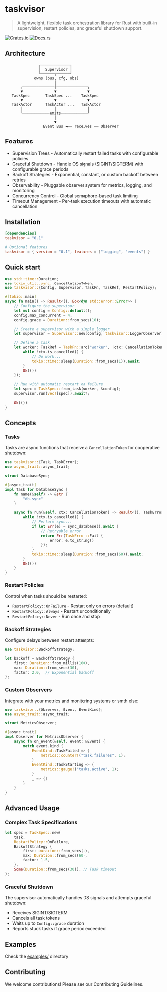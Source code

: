# taskvisor
> A lightweight, flexible task orchestration library for Rust with built-in supervision, restart policies, and graceful shutdown support.

[![Crates.io](https://img.shields.io/crates/v/taskvisor.svg)](https://crates.io/crates/taskvisor)
[![Docs.rs](https://docs.rs/taskvisor/badge.svg)](https://docs.rs/taskvisor)

## Architecture
```text
               ┌─────────────┐
               │  Supervisor │
               └──────┬──────┘
             owns (bus, cfg, obs)
                      │
       ┌──────────────┼──────────────┐
       ▼              ▼              ▼
   TaskSpec       TaskSpec ...    TaskSpec
       ▼              ▼              ▼
   TaskActor      TaskActor ...   TaskActor
       │              │              │
       └────────────emits────────────┘
                      │
                      ▼
                 Event Bus ◄── receives ── Observer
```

## Features
- Supervision Trees - Automatically restart failed tasks with configurable policies
- Graceful Shutdown - Handle OS signals (SIGINT/SIGTERM) with configurable grace periods
- Backoff Strategies - Exponential, constant, or custom backoff between retries
- Observability - Pluggable observer system for metrics, logging, and monitoring
- Concurrency Control - Global semaphore-based task limiting
- Timeout Management - Per-task execution timeouts with automatic cancellation

## Installation
```toml
[dependencies]
taskvisor = "0.1"

# Optional features
taskvisor = { version = "0.1", features = ["logging", "events"] }
```

## Quick start
```rust
use std::time::Duration;
use tokio_util::sync::CancellationToken;
use taskvisor::{Config, Supervisor, TaskFn, TaskRef, RestartPolicy};

#[tokio::main]
async fn main() -> Result<(), Box<dyn std::error::Error>> {
    // Configure the supervisor
    let mut config = Config::default();
    config.max_concurrent = 4;
    config.grace = Duration::from_secs(10);

    // Create a supervisor with a simple logger
    let supervisor = Supervisor::new(config, taskvisor::LoggerObserver);

    // Define a task
    let worker: TaskRef = TaskFn::arc("worker", |ctx: CancellationToken| async move {
        while !ctx.is_cancelled() {
            // Do work...
            tokio::time::sleep(Duration::from_secs(1)).await;
        }
        Ok(())
    });

    // Run with automatic restart on failure
    let spec = TaskSpec::from_task(worker, &config);
    supervisor.run(vec![spec]).await?;
    
    Ok(())
}
```

## Concepts
### Tasks
Tasks are async functions that receive a `CancellationToken` for cooperative shutdown:
```rust
use taskvisor::{Task, TaskError};
use async_trait::async_trait;

struct DatabaseSync;

#[async_trait]
impl Task for DatabaseSync {
    fn name(&self) -> &str { 
        "db-sync" 
    }

    async fn run(&self, ctx: CancellationToken) -> Result<(), TaskError> {
        while !ctx.is_cancelled() {
            // Perform sync...
            if let Err(e) = sync_database().await {
                // Retryable error
                return Err(TaskError::Fail { 
                    error: e.to_string() 
                });
            }
            tokio::time::sleep(Duration::from_secs(60)).await;
        }
        Ok(())
    }
}
```

### Restart Policies
Control when tasks should be restarted:
- `RestartPolicy::OnFailure` - Restart only on errors (default)
- `RestartPolicy::Always` - Restart unconditionally
- `RestartPolicy::Never` - Run once and stop

### Backoff Strategies
Configure delays between restart attempts:
```rust
use taskvisor::BackoffStrategy;

let backoff = BackoffStrategy {
    first: Duration::from_millis(100),
    max: Duration::from_secs(30),
    factor: 2.0,  // Exponential backoff
};
```

### Custom Observers
Integrate with your metrics and monitoring systems or smth else:
```rust
use taskvisor::{Observer, Event, EventKind};
use async_trait::async_trait;

struct MetricsObserver;

#[async_trait]
impl Observer for MetricsObserver {
    async fn on_event(&self, event: &Event) {
        match event.kind {
            EventKind::TaskFailed => {
                metrics::counter!("task.failures", 1);
            }
            EventKind::TaskStarting => {
                metrics::gauge!("tasks.active", 1);
            }
            _ => {}
        }
    }
}
```


## Advanced Usage
### Complex Task Specifications
```rust
let spec = TaskSpec::new(
    task,
    RestartPolicy::OnFailure,
    BackoffStrategy {
        first: Duration::from_secs(1),
        max: Duration::from_secs(60),
        factor: 1.5,
    },
    Some(Duration::from_secs(30)), // Task timeout
);
```

### Graceful Shutdown
The supervisor automatically handles OS signals and attempts graceful shutdown:
- Receives SIGINT/SIGTERM
- Cancels all task tokens
- Waits up to `Config::grace` duration
- Reports stuck tasks if grace period exceeded

## Examples
Check the [examples/](https://github.com/soltiHQ/taskvisor/tree/main/examples) directory

## Contributing
We welcome contributions! Please see our Contributing Guidelines.

